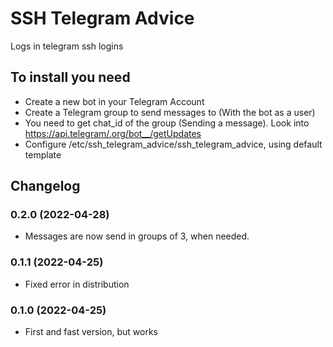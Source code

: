 # SSH Telegram Advice
Logs in telegram ssh logins

## To install you need
- Create a new bot in your Telegram Account
- Create a Telegram group to send messages to (With the bot as a user)
- You need to get chat_id of the group (Sending a message). Look into  https://api.telegram/.org/bot__/getUpdates
- Configure /etc/ssh_telegram_advice/ssh_telegram_advice, using default template

## Changelog
### 0.2.0 (2022-04-28)
- Messages are now send in groups of 3, when needed.

### 0.1.1 (2022-04-25)
- Fixed error in distribution

### 0.1.0 (2022-04-25)
- First and fast version, but works
